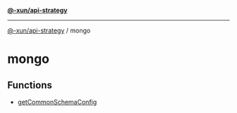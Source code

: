 [**@-xun/api-strategy**](../README.md)

***

[@-xun/api-strategy](../README.md) / mongo

# mongo

## Functions

- [getCommonSchemaConfig](functions/getCommonSchemaConfig.md)
